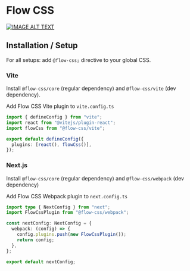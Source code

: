 # Flow CSS

[![IMAGE ALT TEXT](https://github.com/user-attachments/assets/76b6e3f1-23cc-4221-9af0-dee91d60d071)](http://www.youtube.com/watch?v=H1Qe8plxQnI "Demo")

## Installation / Setup

For all setups: add `@flow-css;` directive to your global CSS.

### Vite

Install `@flow-css/core` (regular dependency) and `@flow-css/vite` (dev dependency).

Add Flow CSS Vite plugin to `vite.config.ts`

```ts
import { defineConfig } from "vite";
import react from "@vitejs/plugin-react";
import flowCss from "@flow-css/vite";

export default defineConfig({
  plugins: [react(), flowCss()],
});
```

### Next.js

Install `@flow-css/core` (regular dependency) and `@flow-css/webpack` (dev dependency)

Add Flow CSS Webpack plugin to `next.config.ts`

```ts
import type { NextConfig } from "next";
import FlowCssPlugin from "@flow-css/webpack";

const nextConfig: NextConfig = {
  webpack: (config) => {
    config.plugins.push(new FlowCssPlugin());
    return config;
  },
};

export default nextConfig;
```
